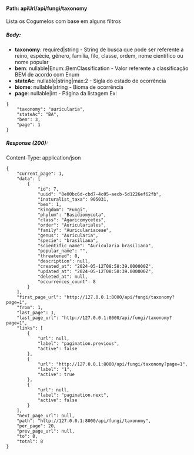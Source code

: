 #### Path: **apiUrl/api/fungi/taxonomy**
Lista os Cogumelos com base em alguns filtros

##### Body:
*   **taxonomy**: required|string - String de busca que pode ser referente a reino, espécie, gênero, família, filo, classe, ordem, nome científico ou nome popular
*   **bem**: nullable|Enum::BemClassification - Valor referente a classificação BEM de acordo com Enum
*   **stateAc**: nullable|string|max:2 - Sigla do estado de ocorrência
*   **biome**: nullable|string - Bioma de ocorrência
*   **page**: nullable|int - Página da listagem
Ex:
```
{
	"taxonomy": "auricularia",
	"stateAc": "BA",
	"bem": 3,
	"page": 1
}
```

##### Response (200):
Content-Type: application/json
```
{
    "current_page": 1,
    "data": [
        {
            "id": 7,
            "uuid": "8e00bc6d-cbd7-4c05-aecb-5d1226ef62fb",
            "inaturalist_taxa": 905031,
            "bem": 1,
            "kingdom": "Fungi",
            "phylum": "Basidiomycota",
            "class": "Agaricomycetes",
            "order": "Auriculariales",
            "family": "Auriculariaceae",
            "genus": "Auricularia",
            "specie": "brasiliana",
            "scientific_name": "Auricularia brasiliana",
            "popular_name": "",
            "threatened": 0,
            "description": null,
            "created_at": "2024-05-12T08:58:39.000000Z",
            "updated_at": "2024-05-12T08:58:39.000000Z",
            "deleted_at": null,
            "occurrences_count": 8
        }
    ],
    "first_page_url": "http://127.0.0.1:8000/api/fungi/taxonomy?page=1",
    "from": 1,
    "last_page": 1,
    "last_page_url": "http://127.0.0.1:8000/api/fungi/taxonomy?page=1",
    "links": [
        {
            "url": null,
            "label": "pagination.previous",
            "active": false
        },
        {
            "url": "http://127.0.0.1:8000/api/fungi/taxonomy?page=1",
            "label": "1",
            "active": true
        },
        {
            "url": null,
            "label": "pagination.next",
            "active": false
        }
    ],
    "next_page_url": null,
    "path": "http://127.0.0.1:8000/api/fungi/taxonomy",
    "per_page": 20,
    "prev_page_url": null,
    "to": 8,
    "total": 8
}
```